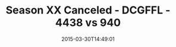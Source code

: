 ---
title: Season XX Canceled - DCGFFL - 4438 vs 940
teams_score:
- team: 4438
  score: 39
- team: 940
  score: 20
mvp: " Alonzo M. (Red), Marcus B. (Power Blue)"
game-ball: N/A
season: 10
week: 5
date: '2015-03-30T14:49:01'
pageid: season-10-week-5-4438-vs-940
---
